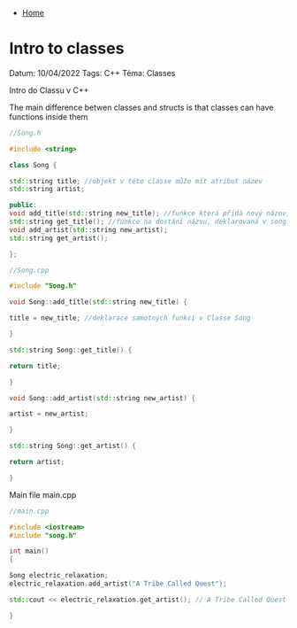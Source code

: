 - [Home](/cplusplus/home)

# Intro to classes 

Datum: 10/04/2022 
Tags: C++ 
Téma: Classes 

Intro do Classu v C++ 

The main difference betwen classes and structs is that classes can have functions inside them

```cpp 
//Song.h 

#include <string> 

class Song { 

std::string title; //objekt v této classe může mít atribut název 
std::string artist; 

public: 
void add_title(std::string new_title); //funkce která přidá nový název, deklarovaná v song.cpp 
std::string get_title(); //funkce na dostání názvu, deklarovaná v song.cpp 
void add_artist(std::string new_artist); 
std::string get_artist(); 

}; 
``` 

```cpp 
//Song.cpp 

#include "Song.h" 

void Song::add_title(std::string new_title) { 

title = new_title; //deklarace samotných funkcí v Classe Song 

} 

std::string Song::get_title() { 

return title; 

} 

void Song::add_artist(std::string new_artist) { 

artist = new_artist; 

} 

std::string Song::get_artist() { 

return artist; 

} 
``` 

Main file main.cpp 

```cpp 
//main.cpp 

#include <iostream> 
#include "song.h" 

int main() 
{ 

Song electric_relaxation; 
electric_relaxation.add_artist("A Tribe Called Quest"); 

std::cout << electric_relaxation.get_artist(); // A Tribe Called Quest 

} 
```
